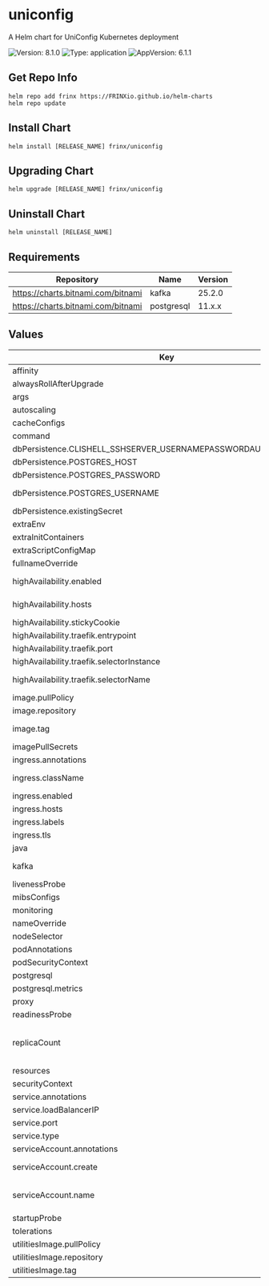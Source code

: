 # uniconfig

A Helm chart for UniConfig Kubernetes deployment

![Version: 8.1.0](https://img.shields.io/badge/Version-8.1.0-informational?style=flat-square) ![Type: application](https://img.shields.io/badge/Type-application-informational?style=flat-square) ![AppVersion: 6.1.1](https://img.shields.io/badge/AppVersion-6.1.1-informational?style=flat-square)

## Get Repo Info

```console
helm repo add frinx https://FRINXio.github.io/helm-charts
helm repo update
```

## Install Chart

```console
helm install [RELEASE_NAME] frinx/uniconfig
```

## Upgrading Chart

```console
helm upgrade [RELEASE_NAME] frinx/uniconfig
```

## Uninstall Chart

```console
helm uninstall [RELEASE_NAME]
```

## Requirements

| Repository | Name | Version |
|------------|------|---------|
| https://charts.bitnami.com/bitnami | kafka | 25.2.0 |
| https://charts.bitnami.com/bitnami | postgresql | 11.x.x |

## Values

| Key | Type | Default | Description |
|-----|------|---------|-------------|
| affinity | object | `{}` | [Affinity for pod assignment](https://kubernetes.io/docs/concepts/configuration/assign-pod-node/#affinity-and-anti-affinity) |
| alwaysRollAfterUpgrade | bool | `false` |  |
| args | list | `["/opt/uniconfig-frinx/run_uniconfig.sh"]` | Uniconfig container args |
| autoscaling | object | `{"enabled":false,"maxReplicas":100,"minReplicas":1,"targetCPUUtilizationPercentage":80,"targetMemoryUtilizationPercentage":80}` | [Autoscaling parameters](https://kubernetes.io/docs/tasks/run-application/horizontal-pod-autoscale/) |
| cacheConfigs | object | `{}` | global configuration of cache |
| command | list | `["/bin/sh","-c"]` | Uniconfig container command |
| dbPersistence.CLISHELL_SSHSERVER_USERNAMEPASSWORDAUTH_PASSWORD | string | `"admin"` |  |
| dbPersistence.POSTGRES_HOST | string | `nil` | Database hostname |
| dbPersistence.POSTGRES_PASSWORD | string | `"postgresP"` |  |
| dbPersistence.POSTGRES_USERNAME | string | `"postgresU"` | Database credentials. Exposed when existing dbPersistence.existingSecret.secretName is empty |
| dbPersistence.existingSecret | object | `{"clishellSshserverUsernamepasswordauthPasswordKey":null,"postgresPasswordKey":null,"postgresUsernameKey":null,"secretName":null}` | Existing database credentials |
| extraEnv | object | `{"CLISHELL_SSHSERVER_ENABLED":true,"CLISHELL_SSHSERVER_INETADDRESS":"0.0.0.0","DBPERSISTENCE_CONNECTION_DATABASELOCATIONS_0_PORT":5432,"DBPERSISTENCE_CONNECTION_MAXDBPOOLSIZE":300,"DBPERSISTENCE_EMBEDDEDDATABASE_ENABLED":false,"NOTIFICATIONS_ENABLED":true,"NOTIFICATIONS_KAFKA_KAFKASERVERS_0_BROKERHOST":"kafka","NOTIFICATIONS_KAFKA_KAFKASERVERS_0_BROKERLISTENINGPORT":9092,"SPRING_AUTOCONFIGURE_EXCLUDE":"org.springframework.cloud.stream.function.FunctionConfiguration","SPRING_CLOUD_BUS_ENABLED":false,"SPRING_KAFKA_BOOTSTRAPSERVERS":"http://kafka:9092","TRANSACTIONS_MAXSTOREDTRANSACTIONS":100,"TRANSACTIONS_MAXTRANSACTIONAGE":7200,"TRANSACTIONS_TRANSACTIONIDLETIMEOUT":3600,"UNICONFIG_CLOUD_CONFIG_ENABLED":false}` | Application properties |
| extraInitContainers | list | `[]` | Extra init containers |
| extraScriptConfigMap | string | `nil` |  |
| fullnameOverride | string | `""` | String to fully override app name |
| highAvailability.enabled | bool | `false` | Deploy extra traefik compatible resources to provide sticky session and zone loadbalancing |
| highAvailability.hosts | list | `["uniconfig"]` | Additional traefik services which are used to forward requests to uniconfig controller with sticky session |
| highAvailability.stickyCookie | object | `{"httpOnly":true,"name":"uniconfig_server_id","sameSite":"strict","secure":true}` | Traefik [sticky cookie](https://doc.traefik.io/traefik/v2.11/routing/services/#sticky-sessions) |
| highAvailability.traefik.entrypoint | string | `"uniconfig"` | Traefik port name for uniconfig entrypoint |
| highAvailability.traefik.port | int | `8181` | Traefik port value for uniconfig entrypoint |
| highAvailability.traefik.selectorInstance | string | `nil` | Override traefik service instance |
| highAvailability.traefik.selectorName | string | `nil` | Override traefik service name. If not defined, default value is uc-zone-lb |
| image.pullPolicy | string | `"IfNotPresent"` | Image pull policy |
| image.repository | string | `"frinx/uniconfig"` | Uniconfig image repository |
| image.tag | string | `""` | Overrides the image tag whose default is the chart appVersion. |
| imagePullSecrets | list | `[{"name":"regcred"}]` | [Image Pull Secrets](https://kubernetes.io/docs/tasks/configure-pod-container/pull-image-private-registry/) |
| ingress.annotations | object | `{}` | Additional annotations for the Ingress resource |
| ingress.className | string | `""` | IngressClass that will be be used to implement the Ingress |
| ingress.enabled | bool | `false` | Enable ingress |
| ingress.hosts | list | `[{"host":"chart-example.local","paths":[{"path":"/","pathType":"ImplementationSpecific"}]}]` | [Ingress Host](https://kubernetes.io/docs/concepts/services-networking/ingress/#the-ingress-resource) |
| ingress.labels | object | `{}` | Additional labels for the Ingress resource |
| ingress.tls | list | `[]` | [Ingress TLS resource](https://kubernetes.io/docs/concepts/services-networking/ingress/#tls) |
| java | object | `{"max_mem":"10G"}` | Java max memory for Uniconfig container |
| kafka | object | `{"fullnameOverride":"kafka","listeners":{"client":{"protocol":"PLAINTEXT"}}}` | [Kafka subchart: "https://artifacthub.io/packages/helm/bitnami/kafka"] |
| livenessProbe | object | `{"failureThreshold":10,"timeoutSeconds":35}` | Liveness probe |
| mibsConfigs | object | `{}` | global configuration of mibs |
| monitoring | object | `{"enabled":false,"path":"/actuator/prometheus","port":"http"}` | Monitoring configuration |
| nameOverride | string | `""` | String to partially override app name |
| nodeSelector | object | `{}` | [Node labels for pod assignment](https://kubernetes.io/docs/concepts/scheduling-eviction/assign-pod-node/) |
| podAnnotations | object | `{}` | Pod annotations |
| podSecurityContext | object | `{}` | Configure [Pods Security Context](https://kubernetes.io/docs/tasks/configure-pod-container/security-context/#set-the-security-context-for-a-pod) |
| postgresql | object | `{"architecture":"standalone","auth":{"database":"uniconfig","enablePostgresUser":true,"password":"postgresP","username":"postgresU"},"enabled":true,"metrics":{"enabled":true,"serviceMonitor":{"enabled":true,"labels":{"prometheus":"uniconfig-db"}}}}` | Internal Postgres Database |
| postgresql.metrics | object | `{"enabled":true,"serviceMonitor":{"enabled":true,"labels":{"prometheus":"uniconfig-db"}}}` | Database metrics configuration |
| proxy | object | `{"config":{"HTTPS_PROXY":null,"HTTP_PROXY":null,"NO_PROXY":null},"enabled":false}` | Configure proxy settings fr unicnfig container |
| readinessProbe | object | `{"failureThreshold":10,"timeoutSeconds":35}` | Readiness probe |
| replicaCount | int | `1` | Number of replicas of the deployment. If you want to use more than 1 replica, must deploy it with cookie sticky sessions To create sticky session, deploy it with traefik and set highAvailability.enabled=true |
| resources | object | `{}` | [Container resources](https://kubernetes.io/docs/concepts/configuration/manage-compute-resources-container/) |
| securityContext | object | `{}` | Configure [Container Security Context](https://kubernetes.io/docs/tasks/configure-pod-container/security-context/#set-the-security-context-for-a-container) |
| service.annotations | object | `{}` |  |
| service.loadBalancerIP | string | `nil` | Service [Load Balancer IP](https://kubernetes.io/docs/concepts/services-networking/service/#type-loadbalancer) |
| service.port | int | `8181` | Service port |
| service.type | string | `"ClusterIP"` | Service type |
| serviceAccount.annotations | object | `{}` | Annotations to add to the service account |
| serviceAccount.create | bool | `true` | Specifies whether a service account should be created |
| serviceAccount.name | string | `""` | The name of the service account to use. If not set and create is true, a name is generated using the fullname template |
| startupProbe | object | `{"failureThreshold":25,"timeoutSeconds":35}` | Startup probe |
| tolerations | list | `[]` | [Tolerations for pod assignment](https://kubernetes.io/docs/concepts/configuration/taint-and-toleration/) |
| utilitiesImage.pullPolicy | string | `"IfNotPresent"` | Image pull policy |
| utilitiesImage.repository | string | `"frinx/utilities-alpine"` | utilities image repository |
| utilitiesImage.tag | string | `"1.2"` | Overrides the image tag. |

